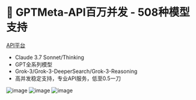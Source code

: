 # 🚀 GPTMeta-API百万并发 - 508种模型支持

[API平台](https://api.mygptmeta.com)

- Claude 3.7 Sonnet/Thinking  
- GPT全系列模型  
- Grok-3/Grok-3-DeeperSearch/Grok-3-Reasoning  
- 高并发稳定支持，专业API服务，低至0.5一刀


![image](https://github.com/user-attachments/assets/713e006e-d6f9-4549-aed6-be809c336662)
![image](https://github.com/user-attachments/assets/f25ed2a6-33c5-4288-b928-085b8a34ba5c)
![image](https://github.com/user-attachments/assets/bb705366-d430-453c-b421-2a20984224de)



